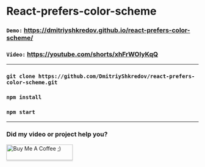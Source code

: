 # React-prefers-color-scheme

### `Demo:` https://dmitriyshkredov.github.io/react-prefers-color-scheme/

### `Video:` https://youtube.com/shorts/xhFrWOIyKqQ

---

### `git clone https://github.com/DmitriyShkredov/react-prefers-color-scheme.git`

### `npm install`

### `npm start`

---

### Did my video or project help you?

<a href="https://www.buymeacoffee.com/DmitriyShkredov" target="_blank"><img src="https://www.buymeacoffee.com/assets/img/custom_images/orange_img.png" alt="Buy Me A Coffee ;)" style="height: 41px !important;width: 174px !important;box-shadow: 0px 3px 2px 0px rgba(190, 190, 190, 0.5) !important;-webkit-box-shadow: 0px 3px 2px 0px rgba(190, 190, 190, 0.5) !important;" ></a>
